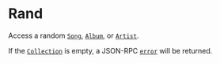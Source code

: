 # Rand
Access a random [`Song`](/common-objects/song.md), [`Album`](/common-objects/album.md), or [`Artist`](/common-objects/artist.md).

If the [`Collection`](/common-objects/collection.md) is empty, a JSON-RPC [`error`](/json-rpc/json-rpc.md#example-json-rpc-20-failed-response) will be returned.
